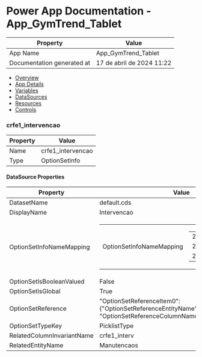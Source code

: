 ﻿# Power App Documentation \- App\_GymTrend\_Tablet

| Property                   | Value                     |
| -------------------------- | ------------------------- |
| App Name                   | App\_GymTrend\_Tablet     |
| Documentation generated at | 17 de abril de 2024 11:22 |

- [Overview](index-App_GymTrend_Tablet.md)
- [App Details](appdetails-App_GymTrend_Tablet.md)
- [Variables](variables-App_GymTrend_Tablet.md)
- [DataSources](datasources-App_GymTrend_Tablet.md)
- [Resources](resources-App_GymTrend_Tablet.md)
- [Controls](controls-App_GymTrend_Tablet.md)

### crfe1\_intervencao

| Property | Value              |
| -------- | ------------------ |
| Name     | crfe1\_intervencao |
| Type     | OptionSetInfo      |

#### DataSource Properties

| Property                   | Value                                                                                                                                                                                                        |
| -------------------------- | ------------------------------------------------------------------------------------------------------------------------------------------------------------------------------------------------------------ |
| DatasetName                | default.cds                                                                                                                                                                                                  |
| DisplayName                | Intervencao                                                                                                                                                                                                  |
| OptionSetInfoNameMapping   | <table><tr><td>OptionSetInfoNameMapping</td><td><table><tr><td>285790000</td><td>Open</td></tr><tr><td>285790001</td><td>Ongoing</td></tr><tr><td>285790002</td><td>Done</td></tr></table></td></tr></table> |
| OptionSetIsBooleanValued   | False                                                                                                                                                                                                        |
| OptionSetIsGlobal          | True                                                                                                                                                                                                         |
| OptionSetReference         | "OptionSetReferenceItem0": {"OptionSetReferenceEntityName": "Manutencaos", "OptionSetReferenceColumnName": "crfe1\_interv"}                                                                                  |
| OptionSetTypeKey           | PicklistType                                                                                                                                                                                                 |
| RelatedColumnInvariantName | crfe1\_interv                                                                                                                                                                                                |
| RelatedEntityName          | Manutencaos                                                                                                                                                                                                  |
